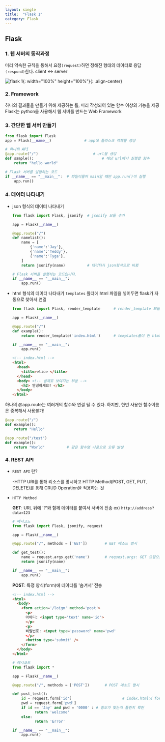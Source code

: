```yaml
---
layout: single
title:  "Flask 1"
category: Flask
---
```


## Flask

### 1. 웹 서버의 동작과정

미리 약속한 규칙을 통해서 요청`(request)`하면 정해진 형태의 데이터로 응답`(respond)`한다. client <-> server

![flask 1](https://user-images.githubusercontent.com/86995290/125789958-0930c6f8-7ffb-416f-acff-df4e0b2d98a9.png){: width="100%" height="100%"}{: .align-center}


### 2. Framework

하나의 결과물을 만들기 위해 제공하는 틀, 미리 작성되어 있는 함수 이상의 기능을 제공
Flask는 python을 사용해서 웹 서버를 만드는 Web Framework

### 3. 간단한 웹 서버 만들기

```python
from flask import Flask
app = Flask(__name__)				# app에 플라스크 객체를 생성

# 하나의 API
@app.route("/")							# url을 생성
def sample():								# 해당 url에서 실행할 함수
    return "hello world"

# Flask 서버를 실행하는 코드
if __name__ == "__main__":	# 파일이름이 main일 때만 app.run()이 실행
    app.run()
```

### 4. 데이터 나타내기 

- json 형식의 데이터 나타내기

  ```python
  from flask import Flask, jsonify 	# jsonify 모듈 추가
  
  app = Flask(__name__)
  
  @app.route("/")
  def namelist():
      name = [
          {'name':'Jay'},
          {'name':'Teddy'},
          {'name':'Tyga'},
      ]
      return jsonify(name) 			# 데이터가 json형식으로 바뀜
  
  # Flask 서버를 실행하는 코드입니다.
  if __name__ == "__main__":
      app.run()
  ```

  

- html 형식의 데이터 나타내기
  `templates` 폴더에 html 파일을 넣어두면 flask가 자동으로 찾아서 연결

  ```python
  from flask import Flask, render_template		# render_template 모듈 추가
  
  app = Flask(__name__)
  
  @app.route("/")
  def example():
      return render_template('index.html') 		# templates폴더 안 html파일을 불러옴
  
  if __name__ == "__main__":
      app.run()
  ```

  ```html
  <!-- index.html -->
  <html>
    <head>
      <title>elice </title>
    </head>
    <body> <!-- 실제로 보여지는 부분 -->
      <h2> 안녕하세요! </h2>
    </body>
  </html>
  ```

하나의 @app.route는 여러개의 함수와 연결 될 수 있다. 하지만, 한번 사용한 함수이름은 중복해서 사용불가!

```python
@app.route("/")
def example():
	return "Hello"

@app.route("/test")
def example():
	return "World"			# 같은 함수명 사용으로 오류 발생
```

### 4. REST API

- `REST API` 란?

  -HTTP URI를 통해 리소스를 명시하고 HTTP Method(POST, GET, PUT, DELETE)를 통해 CRUD Operation을 적용하는 것

- `HTTP Method`

  **GET**: URL 뒤에 '?'와 함께 데이터를 붙여서 서버에 전송 	ex) ```http://address?data=123```

  ```python
  # 예시코드
  from flask import Flask, jsonify, request
  
  app = Flask(__name__)
  
  @app.route("/", methods = ['GET'])		# GET 메소드 명시
  
  def get_test():
      name = request.args.get('name')		# request.args: GET 요철으로 들어온 데이터를 가져옴
      return jsonify(name)
  
  if __name__ == "__main__":
      app.run()
  ```

  **POST**: 특정 양식(form)에 데이터를 '숨겨서' 전송

  ```html
  <!-- index.html -->
  <html>
    <body>
      <form action='/loign' method='post'>
        <p>
        아이디: <input type='text' name='id'>
        </p>  
        <p>
        비밀번호: <input type='password' name='pwd'
        </p>
        <button type='submit' />
      </form>
    </body>
  </html>
  ```

  ```python
  # 예시코드
  from flask import *
  
  app = Flask(__name__)
  
  @app.route("/", methods = ['POST'])		# POST 메소드 명시
  
  def post_test():
      id = request.form['id']						# index.html의 form 태그의 정보를 초기화
      pwd = request.form['pwd']
      if id == 'Jay' and pwd = '0000' :	# 정보가 맞는지 틀린지 확인
        	return 'welcome'
      else:
        	return 'Error'
  
  if __name__ == "__main__":
      app.run()
  ```
